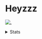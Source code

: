 # Heyzzz  

[![.](https://skillicons.dev/icons?i=js,java)](https://skillicons.dev)  

<details>
<summary>Stats</summary
<!--START_SECTION:waka-->

```txt
TypeScript   6 hrs 14 mins   ███████████████████▓░░░░░   79.24 %
CSS          1 hr 38 mins    █████▒░░░░░░░░░░░░░░░░░░░   20.72 %
JavaScript   0 secs          ░░░░░░░░░░░░░░░░░░░░░░░░░   00.04 %
```

<!--END_SECTION:waka-->
</details>
